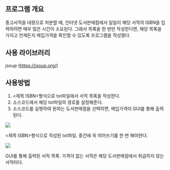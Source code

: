 ## 프로그램 개요
중고서적을 대량으로 처분할 때, 인터넷 도서판매점에서 일일이 해당 서적의 ISBN을 입력하려면 매우 많은 시간이 소요된다. 그래서 목록을 한 번만 작성한다면, 해당 목록을 가지고 언제든지 매입가격을 확인할 수 있도록 프로그램을 작성했다.

## 사용 라이브러리
jsoup (https://jsoup.org/)

## 사용방법
1. <제목 ISBN>형식으로 txt파일에서 서적 목록을 작성한다.
2. 소스코드에서 해당 txt파일의 경로를 설정해준다.
3. 소스코드를 실행하여 원하는 도서판매점을 선택하면, 매입가격이 GUI를 통해 출력된다.

<div>
  <img src="https://img1.daumcdn.net/thumb/R1280x0/?scode=mtistory2&fname=https%3A%2F%2Fk.kakaocdn.net%2Fdn%2FNp2T1%2FbtqBoPBT6kZ%2FDFv4rnZfghaVq9s1QQZFg0%2Fimg.png">
  <p><제목 ISBN>형식으로 작성된 txt파일. 중간에 꼭 띄어쓰기를 한 번 해야한다.</p>
    
  <img src="https://img1.daumcdn.net/thumb/R1280x0/?scode=mtistory2&fname=https%3A%2F%2Fk.kakaocdn.net%2Fdn%2FLD3z6%2FbtqBpgF2KXP%2FNQN5ZWarGW11kvzp8GqeO1%2Fimg.png">
  <p>GUI를 통해 출력된 서적 목록. 가격이 없는 서적은 해당 도서판매점에서 취급하지 않는 서적이다.</p>
</div>
